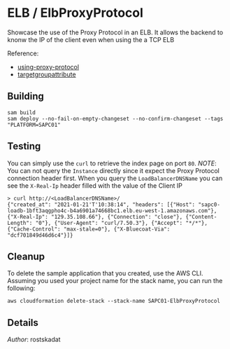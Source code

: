 # ELB / ElbProxyProtocol

Showcase the use of the Proxy Protocol in an ELB. It allows the backend to knonw the IP of the client even when using the a TCP ELB

Reference: 
* [using-proxy-protocol](https://docs.nginx.com/nginx/admin-guide/load-balancer/using-proxy-protocol/)
* [targetgroupattribute](https://docs.aws.amazon.com/AWSCloudFormation/latest/UserGuide/aws-properties-elasticloadbalancingv2-targetgroup-targetgroupattribute.html)

## Building

```shell
sam build 
sam deploy --no-fail-on-empty-changeset --no-confirm-changeset --tags "PLATFORM=SAPC01" 
``` 

## Testing

You can simply use the `curl` to retrieve the index page on port `80`. 
*NOTE*: You can not query the `Instance` directly since it expect the Proxy Protocol connection header first.
When you query the `LoadBalancerDNSName` you can see the `X-Real-Ip` header filled with the value of the Client IP

```shell
> curl http://<LoadBalancerDNSName>/
{"created_at": "2021-01-21'T'10:38:14", "headers": [{"Host": "sapc0-loadb-1bft3aqgpho4c-b4a6901a74668bc1.elb.eu-west-1.amazonaws.com"}, {"X-Real-Ip": "129.35.108.66"}, {"Connection": "close"}, {"Content-Length": "0"}, {"User-Agent": "curl/7.50.3"}, {"Accept": "*/*"}, {"Cache-Control": "max-stale=0"}, {"X-Bluecoat-Via": "dcf701849d46d6c4"}]}
```

## Cleanup

To delete the sample application that you created, use the AWS CLI. Assuming you used your project name for the stack name, you can run the following:

```shell
aws cloudformation delete-stack --stack-name SAPC01-ElbProxyProtocol
```

## Details

*Author*: rostskadat
